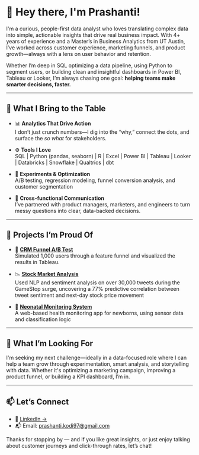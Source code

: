 

# 👋 Hey there, I'm Prashanti!

I'm a curious, people-first data analyst who loves translating complex data into simple, actionable insights that drive real business impact. With 4+ years of experience and a Master’s in Business Analytics from UT Austin, I’ve worked across customer experience, marketing funnels, and product growth—always with a lens on user behavior and retention.

Whether I’m deep in SQL optimizing a data pipeline, using Python to segment users, or building clean and insightful dashboards in Power BI, Tableau or Looker, I’m always chasing one goal: **helping teams make smarter decisions, faster.**

---

## 🧰 What I Bring to the Table

- 📊 **Analytics That Drive Action**  
  I don’t just crunch numbers—I dig into the “why,” connect the dots, and surface the *so what* for stakeholders.
  
- ⚙️ **Tools I Love**  
  SQL | Python (pandas, seaborn) | R | Excel | Power BI | Tableau | Looker | Databricks | Snowflake | Qualtrics | dbt

- 🔁 **Experiments & Optimization**  
  A/B testing, regression modeling, funnel conversion analysis, and customer segmentation

- 🤝 **Cross-functional Communication**  
  I’ve partnered with product managers, marketers, and engineers to turn messy questions into clear, data-backed decisions.

---

## 🚀 Projects I’m Proud Of

- 🧪 [**CRM Funnel A/B Test**](https://github.com/pkodi333/Customer-Journey-Funnel-Control-vs-Experiment-)  
  Simulated 1,000 users through a feature funnel and visualized the results in Tableau. 

- 📉 [**Stock Market Analysis**](https://github.com/pkodi333/GameStop-How-do-tweets-affect-the-Stock-Market-)  
  Used NLP and sentiment analysis on over 30,000 tweets during the GameStop surge, uncovering a 77% predictive correlation between tweet sentiment and next-day stock price 
  movement


- 👶 [**Neonatal Monitoring System**](https://github.com/pkodi333/Neonatal-Monitoring)  
  A web-based health monitoring app for newborns, using sensor data and classification logic

---

## 🎯 What I’m Looking For

I'm seeking my next challenge—ideally in a data-focused role where I can help a team grow through experimentation, smart analysis, and storytelling with data. Whether it's optimizing a marketing campaign, improving a product funnel, or building a KPI dashboard, I’m in.

---

## 📫 Let’s Connect

- 💼 [LinkedIn →](https://www.linkedin.com/in/prashantikodi/)
- 📬 Email: prashanti.kodi97@gmail.com

Thanks for stopping by — and if you like great insights, or just enjoy talking about customer journeys and click-through rates, let’s chat!


<!--
**pkodi333/pkodi333** is a ✨ _special_ ✨ repository because its `README.md` (this file) appears on your GitHub profile.

Here are some ideas to get you started:

- 🔭 I’m currently working on ...
- 🌱 I’m currently learning ...
- 👯 I’m looking to collaborate on ...
- 🤔 I’m looking for help with ...
- 💬 Ask me about ...
- 📫 How to reach me: ...
- 😄 Pronouns: ...
- ⚡ Fun fact: ...
-->

